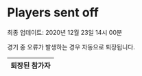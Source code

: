 # Players sent off
최종 업데이트: 2020년 12월 23일 14시 00분


경기 중 오류가 발생하는 경우 자동으로 퇴장됩니다.


| 퇴장된 참가자 |
|:---:|
